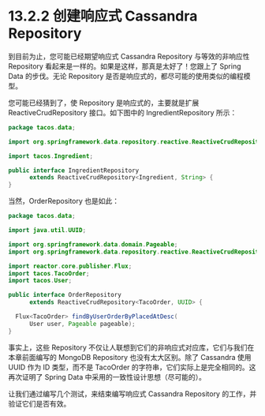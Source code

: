 # 13.2.2 创建响应式 Cassandra Repository

到目前为止，您可能已经期望响应式 Cassandra Repository 与等效的非响应性 Repository 看起来是一样的。如果是这样，那真是太好了！您跟上了 Spring Data 的步伐。无论 Repository 是否是响应式的，都尽可能的使用类似的编程模型。

您可能已经猜到了，使 Repository 是响应式的，主要就是扩展 ReactiveCrudRepository 接口。如下图中的 IngredientRepository 所示：

```java
package tacos.data;

import org.springframework.data.repository.reactive.ReactiveCrudRepository;

import tacos.Ingredient;

public interface IngredientRepository
      extends ReactiveCrudRepository<Ingredient, String> {
}
```

当然，OrderRepository 也是如此：

```java
package tacos.data;

import java.util.UUID;

import org.springframework.data.domain.Pageable;
import org.springframework.data.repository.reactive.ReactiveCrudRepository;

import reactor.core.publisher.Flux;
import tacos.TacoOrder;
import tacos.User;

public interface OrderRepository
      extends ReactiveCrudRepository<TacoOrder, UUID> {

  Flux<TacoOrder> findByUserOrderByPlacedAtDesc(
      User user, Pageable pageable);
}
```

事实上，这些 Repository 不仅让人联想到它们的非响应式对应库，它们与我们在本章前面编写的 MongoDB Repository 也没有太大区别。除了 Cassandra 使用 UUID 作为 ID 类型，而不是 TacoOrder 的字符串，它们实际上是完全相同的。这再次证明了 Spring Data 中采用的一致性设计思想（尽可能的）。

让我们通过编写几个测试，来结束编写响应式 Cassandra Repository 的工作，并验证它们是否有效。